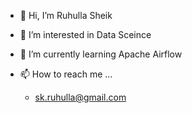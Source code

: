 - 👋 Hi, I’m Ruhulla Sheik
- 👀 I’m interested in Data Sceince
- 🌱 I’m currently learning Apache Airflow
- 📫 How to reach me ...

    - sk.ruhulla@gmail.com


<!---
gitruhul/gitruhul is a ✨ special ✨ repository because its `README.md` (this file) appears on your GitHub profile.
You can click the Preview link to take a look at your changes.
--->
